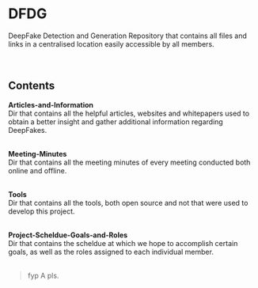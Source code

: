 # DFDG
DeepFake Detection and Generation Repository that contains all files and links in a centralised location easily accessible by all members.  </br></br></br>
## Contents
**Articles-and-Information**</br>
Dir that contains all the helpful articles, websites and whitepapers used to obtain a better insight and gather additional information regarding DeepFakes.</br></br>

**Meeting-Minutes**</br>
Dir that contains all the meeting minutes of every meeting conducted both online and offline.</br></br>

**Tools**</br>
Dir that contains all the tools, both open source and not that were used to develop this project.</br></br>

**Project-Scheldue-Goals-and-Roles**</br>
Dir that contains the scheldue at which we hope to accomplish certain goals, as well as the roles assigned to each individual member.</br></br>

> fyp A pls.

